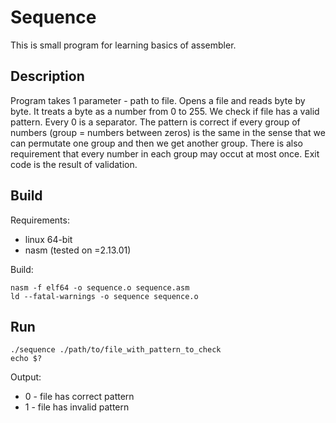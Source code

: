 # Sequence
This is small program for learning basics of assembler.

## Description
Program takes 1 parameter - path to file. Opens a file and reads byte by byte. It treats a byte as a number from 0 to 255. We check if file has a valid pattern. Every 0 is a separator. The pattern is correct if every group of numbers (group = numbers between zeros) is the same in the sense that we can permutate one group and then we get another group. There is also requirement that every number in each group may occut at most once. Exit code is the result of validation.

## Build
Requirements:

* linux 64-bit
* nasm (tested on =2.13.01)

Build:
```
nasm -f elf64 -o sequence.o sequence.asm
ld --fatal-warnings -o sequence sequence.o
```

## Run
```
./sequence ./path/to/file_with_pattern_to_check
echo $?
```

Output:

* 0 - file has correct pattern
* 1 - file has invalid pattern
